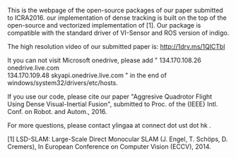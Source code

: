This is the webpage of the open-source packages of our paper submitted to ICRA2016. our implementation of dense tracking is built on the top of the open-source and vectorized implementation of [1]. Our package is compatible with the standard driver of VI-Sensor and ROS version of indigo.

The high resolution video of our submitted paper is: 
http://1drv.ms/1QlCTbl

It you can not visit Microsoft onedrive, please add 
"
134.170.108.26 onedrive.live.com   
134.170.109.48 skyapi.onedrive.live.com
"
in the end of windows/system32/drivers/etc/hosts.

If you use our code, please cite our paper "Aggresive Quadrotor Flight Using Dense Visual-Inertial Fusion", submitted to Proc. of the {IEEE} Intl. Conf. on Robot. and Autom., 2016. 

For more questions, please contact ylingaa at connect dot ust dot hk .




[1] LSD-SLAM: Large-Scale Direct Monocular SLAM (J. Engel, T. Schöps, D. Cremers), In European Conference on Computer Vision (ECCV), 2014.
